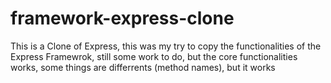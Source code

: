 ﻿# framework-express-clone
This is a Clone of Express, this was my try to copy the functionalities of the Express Framewrok, still some work to do, but the core functionalities works, some things are differrents (method names), but it works 
